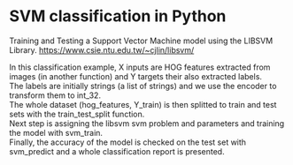 # SVM classification in Python

Training and Testing a Support Vector Machine model using the LIBSVM Library. https://www.csie.ntu.edu.tw/~cjlin/libsvm/

In this classification example, X inputs are HOG features extracted from images (in another function) and Y targets their also extracted labels.  
The labels are initially strings (a list of strings) and we use the encoder to transform them to int_32.  
The whole dataset (hog_features, Y_train) is then splitted to train and test sets with the train_test_split function.  
Next step is assigning the libsvm svm problem and parameters and training the model with svm_train.  
Finally, the accuracy of the model is checked on the test set with svm_predict and a whole classification report is presented.
 
